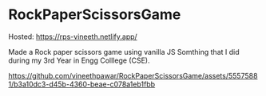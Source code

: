 # RockPaperScissorsGame

Hosted: https://rps-vineeth.netlify.app/

Made a Rock paper scissors game using vanilla JS
Somthing that I did during my 3rd Year in Engg Colllege (CSE). 

https://github.com/vineethpawar/RockPaperScissorsGame/assets/55575881/b3a10dc3-d45b-4360-beae-c078a1eb1fbb

